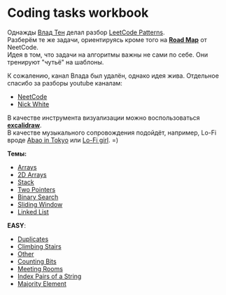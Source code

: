 # Coding tasks workbook

Однажды [Влад Тен](https://www.linkedin.com/in/vladten/) делал разбор [LeetCode Patterns](https://seanprashad.com/leetcode-patterns/).\
Разберём те же задачи, ориентируясь кроме того на **[Road Map](https://neetcode.io/roadmap)** от NeetCode.\
Идея в том, что задачи на алгоритмы важны не сами по себе. Они тренируют "чутьё" на шаблоны.

К сожалению, канал Влада был удалён, однако идея жива. 
Отдельное спасибо за разборы youtube каналам:
- [NeetCode](https://www.youtube.com/@NeetCode)
- [Nick White](https://www.youtube.com/@NickWhite)

В качестве инструмента визуализации можно воспользоваться **[excalidraw](https://excalidraw.com/)**.\
В качестве музыкального сопровождения подойдёт, например, Lo-Fi вроде [Abao in Tokyo](https://www.youtube.com/@abaointokyo/featured) или [Lo-Fi girl](https://www.youtube.com/c/lofigirl). =)

**Темы:**
- [Arrays](pages/Arrays.md)
- [2D Arrays](pages/Arrays2D.md)
- [Stack](pages/Stack.md)
- [Two Pointers](pages/TwoPointers.md)
- [Binary Search](pages/BinarySearch.md)
- [Sliding Window](pages/SlidingWindow.md)
- [Linked List](pages/LinkedLists.md)

**EASY**:
- [Duplicates](pages/Duplicates.md)
- [Climbing Stairs](pages/ClimbingStairs.md)
- [Other](pages/Other.md)
- [Counting Bits](pages/CountingBits.md)
- [Meeting Rooms](pages/MeetingRooms.md)
- [Index Pairs of a String](pages/PairsIndex.md)
- [Majority Element](pages/Majority.md)